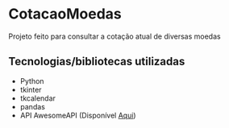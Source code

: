# CotacaoMoedas

Projeto feito para consultar a cotação atual de diversas moedas

## Tecnologias/bibliotecas utilizadas

- Python
- tkinter
- tkcalendar
- pandas
- API AwesomeAPI (Disponível <a href="https://docs.awesomeapi.com.br/api-de-moedas">Aqui<a>)
